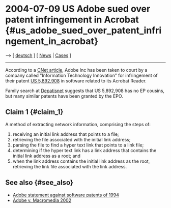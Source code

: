 # 2004-07-09 US Adobe sued over patent infringement in Acrobat {#us_adobe_sued_over_patent_infringement_in_acrobat}

\--\> \[ [ deutsch](Adobe040709De "wikilink") \] \[ [
News](SwpatcninoEn "wikilink") \| [ Cases](SwpikxraniEn "wikilink") \]

------------------------------------------------------------------------

According to a [CNet
article](http://news.com.com/2100-1012_3-5261459.html "wikilink"), Adobe
Inc has been taken to court by a company called \"Information Technology
Innovation\" for infringement of their patent [US
5,892,908](http://patft.uspto.gov/netacgi/nph-Parser?Sect1=PTO1&Sect2=HITOFF&d=PALL&p=1&u=/netahtml/srchnum.htm&r=1&f=G&l=50&s1=5,892,908.WKU.&OS=PN/5,892,908&RS=PN/5,892,908 "wikilink")
in software related to its Acrobat Reader.

Family search at [Depatisnet](http://www.depatisnet.de/ "wikilink")
suggests that US 5,892,908 has no EP cousins, but many similar patents
have been granted by the EPO.

## Claim 1 {#claim_1}

A method of extracting network information, comprising the steps of:

1.  receiving an initial link address that points to a file;
2.  retrieving the file associated with the initial link address;
3.  parsing the file to find a hyper text link that points to a link
    file;
4.  determining if the hyper text link has a link address that contains
    the initial link address as a root; and
5.  when the link address contains the initial link address as the root,
    retrieving the link file associated with the link address.

## See also {#see_also}

-   [Adobe statement against software patents of
    1994](http://swpat.ffii.org/archive/quotes/#adobe94 "wikilink")
-   [ Adobe v. Macromedia 2002](SwxaiPaletteEn "wikilink")
